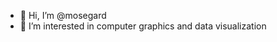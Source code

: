- 👋 Hi, I’m @mosegard
- 👀 I’m interested in computer graphics and data visualization

<!---
mosegard/mosegard is a ✨ special ✨ repository because its `README.md` (this file) appears on your GitHub profile.
You can click the Preview link to take a look at your changes.
--->
